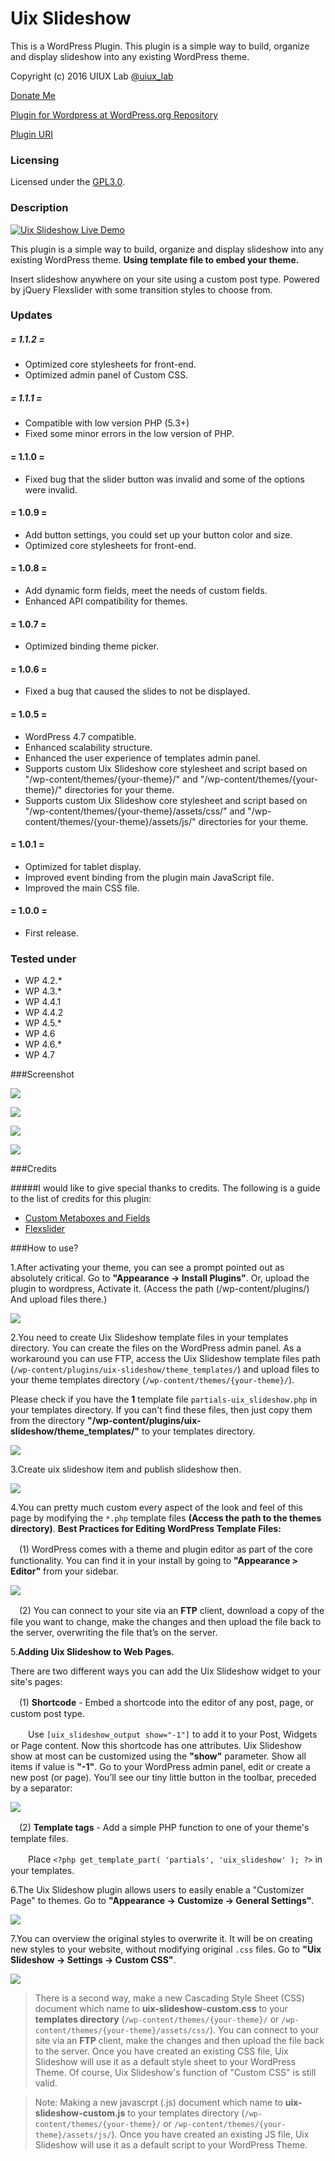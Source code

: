 # Uix Slideshow
This is a WordPress Plugin. This plugin is a simple way to build, organize and display slideshow into any existing WordPress theme.

Copyright (c) 2016 UIUX Lab [@uiux_lab](https://twitter.com/uiux_lab)

[Donate Me](https://www.paypal.com/cgi-bin/webscr?cmd=_s-xclick&hosted_button_id=PYZLU7UZNQ6CE)

[Plugin for Wordpress at WordPress.org Repository](https://wordpress.org/plugins/uix-slideshow/)

[Plugin URI](https://uiux.cc/wp-plugins/uix-slideshow/)

### Licensing

Licensed under the [GPL3.0](http://www.gnu.org/licenses/gpl-3.0.en.html).

### Description

[![Uix Slideshow Live Demo](https://github.com/xizon/Uix-Slideshow/blob/master/screenshots/video-cover.jpg)](https://www.youtube.com/watch?v=ckjZ570mYiU "Uix Slideshow Live Demo")



This plugin is a simple way to build, organize and display slideshow into any existing WordPress theme. **Using template file to embed your theme.**

Insert slideshow anywhere on your site using a custom post type. Powered by jQuery Flexslider with some transition styles to choose from.



### Updates

##### = 1.1.2 =

* Optimized core stylesheets for front-end.
* Optimized admin panel of Custom CSS.


##### = 1.1.1 =

* Compatible with low version PHP (5.3+)
* Fixed some minor errors in the low version of PHP.


#### = 1.1.0 =

* Fixed bug that the slider button was invalid and some of the options were invalid.


#### = 1.0.9 =

* Add button settings, you could set up your button color and size.
* Optimized core stylesheets for front-end.



#### = 1.0.8 =

* Add dynamic form fields, meet the needs of custom fields.
* Enhanced API compatibility for themes.



#### = 1.0.7 =

* Optimized binding theme picker.


#### = 1.0.6 =

* Fixed a bug that caused the slides to not be displayed.



#### = 1.0.5 =

* WordPress 4.7 compatible.
* Enhanced scalability structure.
* Enhanced the user experience of templates admin panel.
* Supports custom Uix Slideshow core stylesheet and script based on "/wp-content/themes/{your-theme}/" and "/wp-content/themes/{your-theme}/" directories  for your theme.
* Supports custom Uix Slideshow core stylesheet and script based on "/wp-content/themes/{your-theme}/assets/css/" and "/wp-content/themes/{your-theme}/assets/js/" directories  for your theme.



#### = 1.0.1 =

* Optimized for tablet display.
* Improved event binding from the plugin main JavaScript file.
* Improved the main CSS file.



#### = 1.0.0 =

* First release.





### Tested under

- WP 4.2.*
- WP 4.3.*
- WP 4.4.1
- WP 4.4.2
- WP 4.5.*
- WP 4.6
- WP 4.6.*
- WP 4.7

###Screenshot

![](https://github.com/xizon/Uix-Slideshow/blob/master/screenshots/screenshot-1.jpg)

![](https://github.com/xizon/Uix-Slideshow/blob/master/screenshots/screenshot-2.jpg)

![](https://github.com/xizon/Uix-Slideshow/blob/master/screenshots/screenshot-3.jpg)

![](https://github.com/xizon/Uix-Slideshow/blob/master/screenshots/screenshot-4.jpg)



###Credits

#####I would like to give special thanks to credits. The following is a guide to the list of credits for this plugin:

- [Custom Metaboxes and Fields](https://github.com/WebDevStudios/Custom-Metaboxes-and-Fields-for-WordPress)
- [Flexslider](https://github.com/woothemes/FlexSlider)

###How to use?

1.After activating your theme, you can see a prompt pointed out as absolutely critical. Go to **"Appearance -> Install Plugins"**.
Or, upload the plugin to wordpress, Activate it. (Access the path (/wp-content/plugins/) And upload files there.)

![](https://github.com/xizon/Uix-Slideshow/blob/master/helper/img/plug.jpg)


2.You need to create Uix Slideshow template files in your templates directory. You can create the files on the WordPress admin panel. As a workaround you can use FTP, access the Uix Slideshow template files path (`/wp-content/plugins/uix-slideshow/theme_templates/`) and upload files to your theme templates directory (`/wp-content/themes/{your-theme}/`).  


Please check if you have the **1** template file `partials-uix_slideshow.php` in your templates directory. If you can't find these files, then just copy them from the directory **"/wp-content/plugins/uix-slideshow/theme_templates/"** to your templates directory.

![](https://github.com/xizon/Uix-Slideshow/blob/master/helper/img/temp.jpg)


3.Create uix slideshow item and publish slideshow then.

![](https://github.com/xizon/Uix-Slideshow/blob/master/helper/img/add-item.jpg)


4.You can pretty much custom every aspect of the look and feel of this page by modifying the `*.php` template files **(Access the path to the themes directory)**. **Best Practices for Editing WordPress Template Files:**

　(1)  WordPress comes with a theme and plugin editor as part of the core functionality. You can find it in your install by going to **"Appearance > Editor"** from your sidebar.

![](https://github.com/xizon/Uix-Slideshow/blob/master/helper/img/editor.jpg)

　(2) You can connect to your site via an **FTP** client, download a copy of the file you want to change, make the changes and then upload the file back to the server, overwriting the file that’s on the server.



5.**Adding Uix Slideshow to Web Pages.**

There are two different ways you can add the Uix Slideshow widget to your site's pages:

　(1)  **Shortcode** - Embed a shortcode into the editor of any post, page, or custom post type. 

　　Use `[uix_slideshow_output show="-1"]` to add it to your Post, Widgets or Page content. Now this shortcode has one attributes. Uix Slideshow show at most can be customized using the **"show"** parameter. Show all items if value is **"-1"**. Go to your WordPress admin panel, edit or create a new post (or page). You’ll see our tiny little button in the toolbar, preceded by a separator:

![](https://github.com/xizon/Uix-Slideshow/blob/master/helper/img/sc.jpg)
  
　(2)  **Template tags** - Add a simple PHP function to one of your theme's template files. 

　　Place `<?php get_template_part( 'partials', 'uix_slideshow' ); ?>` in your templates.



6.The Uix Slideshow plugin allows users to easily enable a "Customizer Page" to themes. Go to **"Appearance -> Customize -> General Settings"**.

![](https://github.com/xizon/Uix-Slideshow/blob/master/helper/img/customize.jpg)


7.You can overview the original styles to overwrite it. It will be on creating new styles to your website, without modifying original `.css` files. Go to **"Uix Slideshow -> Settings -> Custom CSS"**.

![](https://github.com/xizon/Uix-Slideshow/blob/master/helper/img/css.jpg)


> There is a second way, make a new Cascading Style Sheet (CSS) document which name to **uix-slideshow-custom.css** to your **templates directory** (`/wp-content/themes/{your-theme}/` or `/wp-content/themes/{your-theme}/assets/css/`). You can connect to your site via an **FTP** client, make the changes and then upload the file back to the server. Once you have created an existing CSS file, Uix Slideshow will use it as a default style sheet to your WordPress Theme. Of course, Uix Slideshow's function of "Custom CSS" is still valid.


> Note: Making a new javascrpt (.js) document which name to **uix-slideshow-custom.js** to your templates directory (`/wp-content/themes/{your-theme}/` or `/wp-content/themes/{your-theme}/assets/js/`). Once you have created an existing JS file, Uix Slideshow will use it as a default script to your WordPress Theme.


